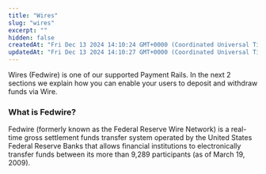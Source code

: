 ```yaml
---
title: "Wires"
slug: "wires"
excerpt: ""
hidden: false
createdAt: "Fri Dec 13 2024 14:10:24 GMT+0000 (Coordinated Universal Time)"
updatedAt: "Fri Dec 13 2024 14:10:27 GMT+0000 (Coordinated Universal Time)"
---
```

Wires (Fedwire) is one of our supported Payment Rails. In the next 2 sections we explain how you can enable your users to deposit and withdraw funds via Wire.

### What is Fedwire?

Fedwire (formerly known as the Federal Reserve Wire Network) is a real-time gross settlement funds transfer system operated by the United States Federal Reserve Banks that allows financial institutions to electronically transfer funds between its more than 9,289 participants (as of March 19, 2009).
